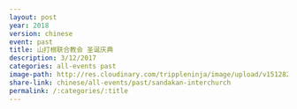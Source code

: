 ```yaml
---
layout: post
year: 2018
version: chinese
event: past
title: 山打根联合教会 圣诞庆典
description: 3/12/2017
categories: all-events past
image-path: http://res.cloudinary.com/trippleninja/image/upload/v1512826156/Interchurch%20Christmas/sic-14.jpg
share-link: chinese/all-events/past/sandakan-interchurch
permalink: /:categories/:title
---
```

